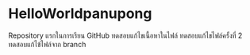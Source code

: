 # HelloWorldpanupong
Repository แรกในการเรียน GitHub 
ทดสอบแก้ไขเนื้อหาในไฟล์
ทดสอบแก้ไขไฟล์ครั้งที่ 2
ทดสอบแก้ไข้ไฟล์จาก branch
